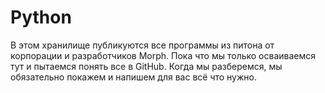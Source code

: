 # Python
В этом хранилище публикуются все программы из питона от корпорации и разработчиков Morph. Пока что мы только осваиваемся тут и пытаемся понять все в GitHub. Когда мы разберемся, мы обязательно покажем и напишем для вас всё что нужно.
